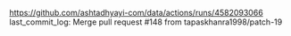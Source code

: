 https://github.com/ashtadhyayi-com/data/actions/runs/4582093066
last_commit_log: Merge pull request #148 from tapaskhanra1998/patch-19